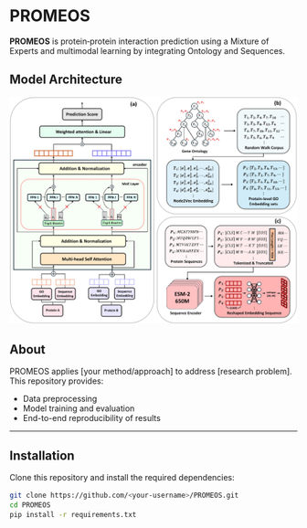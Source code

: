 # PROMEOS

**PROMEOS** is protein‑protein interaction prediction using a Mixture of Experts and multimodal learning by integrating Ontology and Sequences.


## Model Architecture

![Model Architecture](Overall_Workflow.jpg)


## About
PROMEOS applies [your method/approach] to address [research problem].  
This repository provides:
- Data preprocessing
- Model training and evaluation
- End-to-end reproducibility of results

---

## Installation
Clone this repository and install the required dependencies:

```bash
git clone https://github.com/<your-username>/PROMEOS.git
cd PROMEOS
pip install -r requirements.txt
